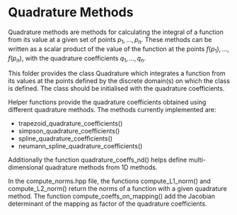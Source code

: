 # Quadrature Methods

Quadrature methods are methods for calculating the integral of a function from its value at a given set of points $`p_1, ..., p_n`$.
These methods can be written as a scalar product of the value of the function at the points $`f(p_1), ..., f(p_n)`$, with the quadrature coefficients $`q_1, ..., q_n`$.

This folder provides the class Quadrature which integrates a function from its values at the points defined by the discrete domain(s) on which the class is defined.
The class should be initialised with the quadrature coefficients.

Helper functions provide the quadrature coefficients obtained using different quadrature methods.
The methods currently implemented are:
-  trapezoid\_quadrature\_coefficients()
-  simpson\_quadrature\_coefficients()
-  spline\_quadrature\_coefficients()
-  neumann\_spline\_quadrature\_coefficients()


Additionally the function quadrature\_coeffs\_nd() helps define multi-dimensional quadrature methods from 1D methods.

In the compute\_norms.hpp file, the functions compute\_L1\_norm() and compute\_L2\_norm() return the norms of a function with a given quadrature method. 
The function compute\_coeffs\_on\_mapping() add the Jacobian determinant of the mapping as factor of the quadrature coefficients.
